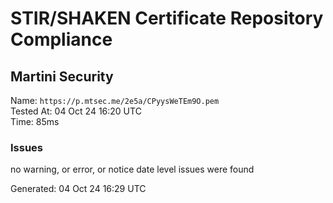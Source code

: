 # STIR/SHAKEN Certificate Repository Compliance

## Martini Security

Name: `https://p.mtsec.me/2e5a/CPyysWeTEm9O.pem`\
Tested At: 04 Oct 24 16:20 UTC\
Time: 85ms

### Issues

no warning, or error, or notice date level issues were found

Generated: 04 Oct 24 16:29 UTC